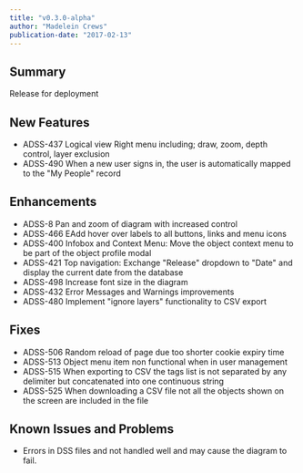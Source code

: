 ```yaml
---
title: "v0.3.0-alpha"
author: "Madelein Crews"
publication-date: "2017-02-13"
---
```


## Summary

Release for deployment 

## New Features

- ADSS-437 Logical view Right menu including; draw, zoom, depth control, layer exclusion 
- ADSS-490 When a new user signs in, the user is automatically mapped to the "My People" record

## Enhancements

- ADSS-8 Pan and zoom of diagram with increased control
- ADSS-466 EAdd hover over labels to all buttons, links and menu icons  
- ADSS-400 Infobox and Context Menu: Move the object context menu to be part of the object profile modal
- ADSS-421 Top navigation: Exchange "Release" dropdown to "Date" and display the current date from the database
- ADSS-498 Increase font size in the diagram
- ADSS-432 Error Messages and Warnings improvements
- ADSS-480 Implement "ignore layers" functionality to CSV export

## Fixes

- ADSS-506 Random reload of page due too shorter cookie expiry time
- ADSS-513 Object menu item non functional when in user management
- ADSS-515 When exporting to CSV the tags list is not separated by any delimiter but concatenated into one continuous string 
- ADSS-525 When downloading a CSV file not all the objects shown on the screen are included in the file

## Known Issues and Problems

- Errors in DSS files and not handled well and may cause the diagram to fail. 


